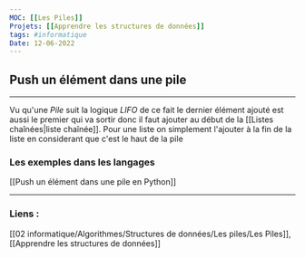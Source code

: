 ```yaml
---
MOC: [[Les Piles]]
Projets: [[Apprendre les structures de données]]
tags: #informatique
Date: 12-06-2022
---
```


## Push un élément dans une pile

---

Vu qu'une *Pile* suit la logique *LIFO* de ce fait le dernier élément ajouté est aussi le premier qui va sortir donc il faut ajouter au début de la [[Listes chaînées|liste chaînée]]. Pour une liste on simplement l'ajouter à la fin de la liste en considerant que c'est le haut de la pile

### Les exemples dans les langages

[[Push un élément dans une pile en Python]]


---
### Liens :

[[02 informatique/Algorithmes/Structures de données/Les piles/Les Piles]], [[Apprendre les structures de données]]